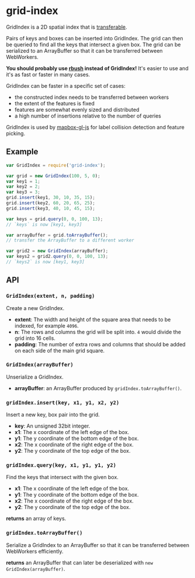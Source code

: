 # grid-index

GridIndex is a 2D spatial index that is [transferable](https://developer.mozilla.org/en-US/docs/Web/API/Transferable).

Pairs of keys and boxes can be inserted into GridIndex. The grid can then be queried to find all the keys that intersect a given box. The grid can be serialized to an ArrayBuffer so that it can be transferred between WebWorkers.

**You should probably use [rbush](https://github.com/mourner/rbush) instead of GridIndex!** It's easier to use and it's as fast or faster in many cases.

GridIndex can be faster in a specific set of cases:
- the constructed index needs to be transferred between workers
- the extent of the features is fixed
- features are somewhat evenly sized and distributed
- a high number of insertions relative to the number of queries

GridIndex is used by [mapbox-gl-js](https://github.com/mapbox/mapbox-gl-js) for label collision detection and feature picking.

## Example

```js
var GridIndex = require('grid-index');

var grid = new GridIndex(100, 5, 0);
var key1 = 1;
var key2 = 2;
var key3 = 3;
grid.insert(key1, 30, 10, 35, 15);
grid.insert(key2, 60, 20, 65, 25);
grid.insert(key3, 40, 10, 45, 15);

var keys = grid.query(0, 0, 100, 13);
// `keys` is now [key1, key3]

var arrayBuffer = grid.toArrayBuffer();
// transfer the ArrayBuffer to a different worker

var grid2 = new GridIndex(arrayBuffer);
var keys2 = grid2.query(0, 0, 100, 13);
// `keys2` is now [key1, key3]
```

## API

### `GridIndex(extent, n, padding)`
Create a new GridIndex.

- **extent**: The width and height of the square area that needs to be indexed, for example `4096`.
- **n**: The rows and columns the grid will be split into. `4` would divide the grid into 16 cells.
- **padding**: The number of extra rows and columns that should be added on each side of the main grid square.


### `GridIndex(arrayBuffer)`
Unserialize a GridIndex.

- **arrayBuffer**: an ArrayBuffer produced by `gridIndex.toArrayBuffer()`.


### `gridIndex.insert(key, x1, y1, x2, y2)`

Insert a new key, box pair into the grid.

- **key**: An unsigned 32bit integer.
- **x1**: The x coordinate of the left edge of the box.
- **y1**: The y coordinate of the bottom edge of the box.
- **x2**: The x coordinate of the right edge of the box.
- **y2**: The y coordinate of the top edge of the box.


### `gridIndex.query(key, x1, y1, y1, y2)`

Find the keys that intersect with the given box.

- **x1**: The x coordinate of the left edge of the box.
- **y1**: The y coordinate of the bottom edge of the box.
- **x2**: The x coordinate of the right edge of the box.
- **y2**: The y coordinate of the top edge of the box.

**returns** an array of keys.


### `gridIndex.toArrayBuffer()`

Serialize a GridIndex to an ArrayBuffer so that it can be transferred between WebWorkers efficiently.

**returns** an ArrayBuffer that can later be deserialized with `new GridIndex(arrayBuffer)`.
